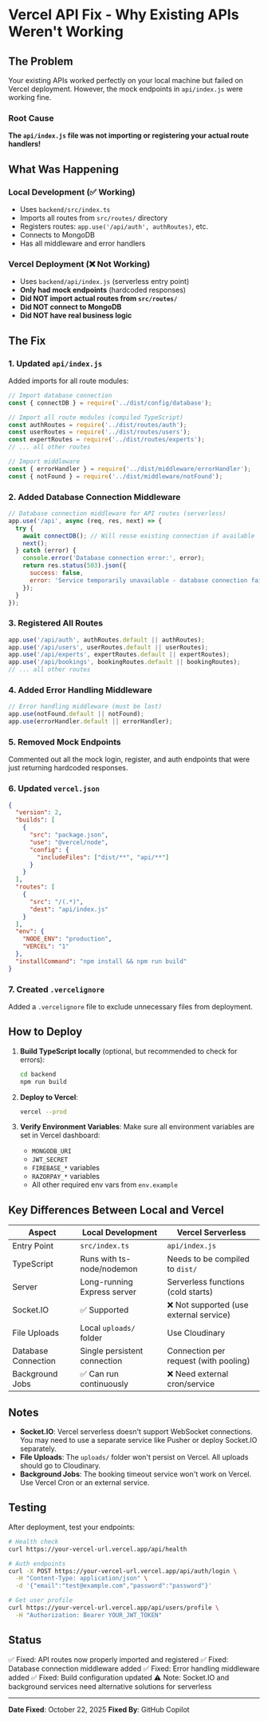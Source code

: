 # Vercel API Fix - Why Existing APIs Weren't Working

## The Problem

Your existing APIs worked perfectly on your local machine but failed on Vercel deployment. However, the mock endpoints in `api/index.js` were working fine.

### Root Cause

**The `api/index.js` file was not importing or registering your actual route handlers!**

## What Was Happening

### Local Development (✅ Working)
- Uses `backend/src/index.ts`
- Imports all routes from `src/routes/` directory
- Registers routes: `app.use('/api/auth', authRoutes)`, etc.
- Connects to MongoDB
- Has all middleware and error handlers

### Vercel Deployment (❌ Not Working)
- Uses `backend/api/index.js` (serverless entry point)
- **Only had mock endpoints** (hardcoded responses)
- **Did NOT import actual routes from `src/routes/`**
- **Did NOT connect to MongoDB**
- **Did NOT have real business logic**

## The Fix

### 1. Updated `api/index.js`
Added imports for all route modules:

```javascript
// Import database connection
const { connectDB } = require('../dist/config/database');

// Import all route modules (compiled TypeScript)
const authRoutes = require('../dist/routes/auth');
const userRoutes = require('../dist/routes/users');
const expertRoutes = require('../dist/routes/experts');
// ... all other routes

// Import middleware
const { errorHandler } = require('../dist/middleware/errorHandler');
const { notFound } = require('../dist/middleware/notFound');
```

### 2. Added Database Connection Middleware

```javascript
// Database connection middleware for API routes (serverless)
app.use('/api', async (req, res, next) => {
  try {
    await connectDB(); // Will reuse existing connection if available
    next();
  } catch (error) {
    console.error('Database connection error:', error);
    return res.status(503).json({ 
      success: false,
      error: 'Service temporarily unavailable - database connection failed' 
    });
  }
});
```

### 3. Registered All Routes

```javascript
app.use('/api/auth', authRoutes.default || authRoutes);
app.use('/api/users', userRoutes.default || userRoutes);
app.use('/api/experts', expertRoutes.default || expertRoutes);
app.use('/api/bookings', bookingRoutes.default || bookingRoutes);
// ... all other routes
```

### 4. Added Error Handling Middleware

```javascript
// Error handling middleware (must be last)
app.use(notFound.default || notFound);
app.use(errorHandler.default || errorHandler);
```

### 5. Removed Mock Endpoints

Commented out all the mock login, register, and auth endpoints that were just returning hardcoded responses.

### 6. Updated `vercel.json`

```json
{
  "version": 2,
  "builds": [
    {
      "src": "package.json",
      "use": "@vercel/node",
      "config": {
        "includeFiles": ["dist/**", "api/**"]
      }
    }
  ],
  "routes": [
    {
      "src": "/(.*)",
      "dest": "api/index.js"
    }
  ],
  "env": {
    "NODE_ENV": "production",
    "VERCEL": "1"
  },
  "installCommand": "npm install && npm run build"
}
```

### 7. Created `.vercelignore`

Added a `.vercelignore` file to exclude unnecessary files from deployment.

## How to Deploy

1. **Build TypeScript locally** (optional, but recommended to check for errors):
   ```bash
   cd backend
   npm run build
   ```

2. **Deploy to Vercel**:
   ```bash
   vercel --prod
   ```

3. **Verify Environment Variables**:
   Make sure all environment variables are set in Vercel dashboard:
   - `MONGODB_URI`
   - `JWT_SECRET`
   - `FIREBASE_*` variables
   - `RAZORPAY_*` variables
   - All other required env vars from `env.example`

## Key Differences Between Local and Vercel

| Aspect | Local Development | Vercel Serverless |
|--------|------------------|-------------------|
| Entry Point | `src/index.ts` | `api/index.js` |
| TypeScript | Runs with ts-node/nodemon | Needs to be compiled to `dist/` |
| Server | Long-running Express server | Serverless functions (cold starts) |
| Socket.IO | ✅ Supported | ❌ Not supported (use external service) |
| File Uploads | Local `uploads/` folder | Use Cloudinary |
| Database Connection | Single persistent connection | Connection per request (with pooling) |
| Background Jobs | ✅ Can run continuously | ❌ Need external cron/service |

## Notes

- **Socket.IO**: Vercel serverless doesn't support WebSocket connections. You may need to use a separate service like Pusher or deploy Socket.IO separately.
- **File Uploads**: The `uploads/` folder won't persist on Vercel. All uploads should go to Cloudinary.
- **Background Jobs**: The booking timeout service won't work on Vercel. Use Vercel Cron or an external service.

## Testing

After deployment, test your endpoints:

```bash
# Health check
curl https://your-vercel-url.vercel.app/api/health

# Auth endpoints
curl -X POST https://your-vercel-url.vercel.app/api/auth/login \
  -H "Content-Type: application/json" \
  -d '{"email":"test@example.com","password":"password"}'

# Get user profile
curl https://your-vercel-url.vercel.app/api/users/profile \
  -H "Authorization: Bearer YOUR_JWT_TOKEN"
```

## Status

✅ Fixed: API routes now properly imported and registered
✅ Fixed: Database connection middleware added
✅ Fixed: Error handling middleware added
✅ Fixed: Build configuration updated
⚠️ Note: Socket.IO and background services need alternative solutions for serverless

---

**Date Fixed**: October 22, 2025
**Fixed By**: GitHub Copilot
